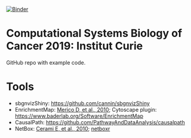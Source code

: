 [![Binder](https://mybinder.org/badge_logo.svg)](https://mybinder.org/v2/gh/cannin/sysbiocancer2019/master?urlpath=rstudio)

# Computational Systems Biology of Cancer 2019: Institut Curie 

GitHub repo with example code. 

# Tools 
* sbgnvizShiny: https://github.com/cannin/sbgnvizShiny
* EnrichmentMap: [Merico D, et al., 2010](http://www.ncbi.nlm.nih.gov/pubmed/21085593); Cytoscape plugin: https://www.baderlab.org/Software/EnrichmentMap
* CausalPath: https://github.com/PathwayAndDataAnalysis/causalpath
* NetBox: [Cerami E, et al., 2010](https://www.ncbi.nlm.nih.gov/pubmed/20169195); [netboxr](https://github.com/mil2041/netboxr)

